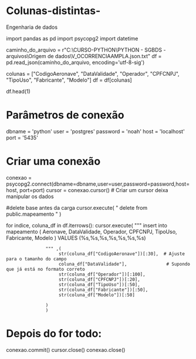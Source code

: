 # Colunas-distintas-
Engenharia de dados

import pandas as pd
import psycopg2
import datetime

caminho_do_arquivo = r"C:\CURSO-PYTHON\PYTHON - SGBDS - arquivos\Origem de dados\V_OCORRENCIAAMPLA.json.txt"
df = pd.read_json(caminho_do_arquivo, encoding='utf-8-sig')

colunas = ["CodigoAeronave", "DataValidade", "Operador", "CPFCNPJ", "TipoUso", "Fabricante", "Modelo"]
df = df[colunas]

df.head(1)

# Parâmetros de conexão
dbname   = 'python'
user     = 'postgres'
password = 'noah'
host     = 'localhost'
port     = '5435' 

# Criar uma conexão
conexao = psycopg2.connect(dbname=dbname,user=user,password=password,host=host, port=port)
cursor = conexao.cursor() # Criar um cursor deixa manipular os dados

#delete base antes da carga
cursor.execute( " delete from public.mapeamento " )

for indice, coluna_df in df.iterrows():
    cursor.execute( """ insert into mapeamento (
                   Aeronave,
                   DataValidade,
                   Operador,
                   CPFCNPJ,
                   TipoUso,
                   Fabricante, 
                   Modelo
                   ) VALUES (%s,%s,%s,%s,%s,%s,%s)
                   
                   """ ,(
                        str(coluna_df["CodigoAeronave"])[:30],  # Ajuste para o tamanho do campo
                        coluna_df["DataValidade"],               # Supondo que já está no formato correto
                        str(coluna_df["Operador"])[:100],
                        str(coluna_df["CPFCNPJ"])[:20],
                        str(coluna_df["TipoUso"])[:50],
                        str(coluna_df["Fabricante"])[:50],
                        str(coluna_df["Modelo"])[:50]
                       
                   )
                   )

# Depois do for todo:
conexao.commit()
cursor.close()
conexao.close()

